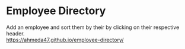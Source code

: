 # Employee Directory
Add an employee and sort them by their by clicking on their respective header.<br/>
https://ahmeda47.github.io/employee-directory/
